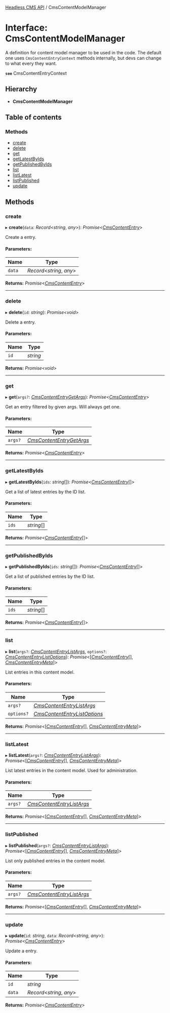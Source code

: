 [Headless CMS API](../index) / CmsContentModelManager

# Interface: CmsContentModelManager

A definition for content model manager to be used in the code.
The default one uses `CmsContentEntryContext` methods internally, but devs can change to what every they want.

**`see`** CmsContentEntryContext

## Hierarchy

* **CmsContentModelManager**

## Table of contents

### Methods

- [create](cmscontentmodelmanager#create)
- [delete](cmscontentmodelmanager#delete)
- [get](cmscontentmodelmanager#get)
- [getLatestByIds](cmscontentmodelmanager#getlatestbyids)
- [getPublishedByIds](cmscontentmodelmanager#getpublishedbyids)
- [list](cmscontentmodelmanager#list)
- [listLatest](cmscontentmodelmanager#listlatest)
- [listPublished](cmscontentmodelmanager#listpublished)
- [update](cmscontentmodelmanager#update)

## Methods

### create

▸ **create**(`data`: *Record*<*string*, *any*\>): *Promise*<[*CmsContentEntry*](cmscontententry)\>

Create a entry.

#### Parameters:

Name | Type |
------ | ------ |
`data` | *Record*<*string*, *any*\> |

**Returns:** *Promise*<[*CmsContentEntry*](cmscontententry)\>

___

### delete

▸ **delete**(`id`: *string*): *Promise*<*void*\>

Delete a entry.

#### Parameters:

Name | Type |
------ | ------ |
`id` | *string* |

**Returns:** *Promise*<*void*\>

___

### get

▸ **get**(`args?`: [*CmsContentEntryGetArgs*](cmscontententrygetargs)): *Promise*<[*CmsContentEntry*](cmscontententry)\>

Get an entry filtered by given args. Will always get one.

#### Parameters:

Name | Type |
------ | ------ |
`args?` | [*CmsContentEntryGetArgs*](cmscontententrygetargs) |

**Returns:** *Promise*<[*CmsContentEntry*](cmscontententry)\>

___

### getLatestByIds

▸ **getLatestByIds**(`ids`: *string*[]): *Promise*<[*CmsContentEntry*](cmscontententry)[]\>

Get a list of latest entries by the ID list.

#### Parameters:

Name | Type |
------ | ------ |
`ids` | *string*[] |

**Returns:** *Promise*<[*CmsContentEntry*](cmscontententry)[]\>

___

### getPublishedByIds

▸ **getPublishedByIds**(`ids`: *string*[]): *Promise*<[*CmsContentEntry*](cmscontententry)[]\>

Get a list of published entries by the ID list.

#### Parameters:

Name | Type |
------ | ------ |
`ids` | *string*[] |

**Returns:** *Promise*<[*CmsContentEntry*](cmscontententry)[]\>

___

### list

▸ **list**(`args?`: [*CmsContentEntryListArgs*](cmscontententrylistargs), `options?`: [*CmsContentEntryListOptions*](cmscontententrylistoptions)): *Promise*<[[*CmsContentEntry*](cmscontententry)[], [*CmsContentEntryMeta*](cmscontententrymeta)]\>

List entries in this content model.

#### Parameters:

Name | Type |
------ | ------ |
`args?` | [*CmsContentEntryListArgs*](cmscontententrylistargs) |
`options?` | [*CmsContentEntryListOptions*](cmscontententrylistoptions) |

**Returns:** *Promise*<[[*CmsContentEntry*](cmscontententry)[], [*CmsContentEntryMeta*](cmscontententrymeta)]\>

___

### listLatest

▸ **listLatest**(`args?`: [*CmsContentEntryListArgs*](cmscontententrylistargs)): *Promise*<[[*CmsContentEntry*](cmscontententry)[], [*CmsContentEntryMeta*](cmscontententrymeta)]\>

List latest entries in the content model. Used for administration.

#### Parameters:

Name | Type |
------ | ------ |
`args?` | [*CmsContentEntryListArgs*](cmscontententrylistargs) |

**Returns:** *Promise*<[[*CmsContentEntry*](cmscontententry)[], [*CmsContentEntryMeta*](cmscontententrymeta)]\>

___

### listPublished

▸ **listPublished**(`args?`: [*CmsContentEntryListArgs*](cmscontententrylistargs)): *Promise*<[[*CmsContentEntry*](cmscontententry)[], [*CmsContentEntryMeta*](cmscontententrymeta)]\>

List only published entries in the content model.

#### Parameters:

Name | Type |
------ | ------ |
`args?` | [*CmsContentEntryListArgs*](cmscontententrylistargs) |

**Returns:** *Promise*<[[*CmsContentEntry*](cmscontententry)[], [*CmsContentEntryMeta*](cmscontententrymeta)]\>

___

### update

▸ **update**(`id`: *string*, `data`: *Record*<*string*, *any*\>): *Promise*<[*CmsContentEntry*](cmscontententry)\>

Update a entry.

#### Parameters:

Name | Type |
------ | ------ |
`id` | *string* |
`data` | *Record*<*string*, *any*\> |

**Returns:** *Promise*<[*CmsContentEntry*](cmscontententry)\>
